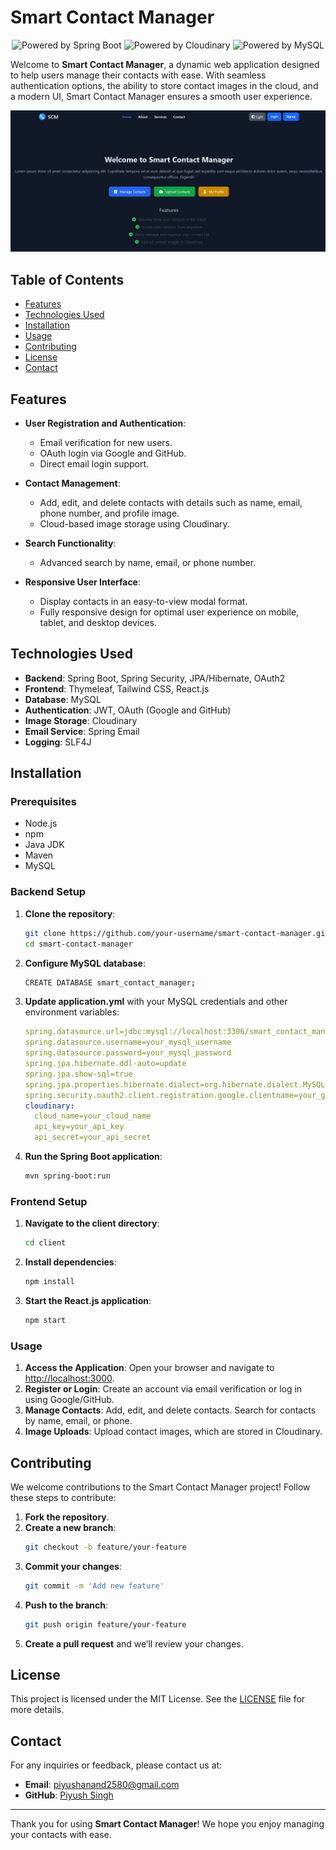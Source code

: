 # Smart Contact Manager

<p align="center">
  <img src="https://img.shields.io/badge/Powered_by-Spring_Boot-blue?style=for-the-badge&logo=spring" alt="Powered by Spring Boot">
  <img src="https://img.shields.io/badge/Powered_by-Cloudinary-green?style=for-the-badge&logo=cloudinary" alt="Powered by Cloudinary">
  <img src="https://img.shields.io/badge/Database-MySQL-blue?style=for-the-badge&logo=mysql" alt="Powered by MySQL">

</p>

Welcome to **Smart Contact Manager**, a dynamic web application designed to help users manage their contacts with ease. With seamless authentication options, the ability to store contact images in the cloud, and a modern UI, Smart Contact Manager ensures a smooth user experience.

<p align="center">
  <img src="demoss/home.png" width="1000" alt="Smart Contact Manager Preview">
</p>

## Table of Contents

- [Features](#features)
- [Technologies Used](#technologies-used)
- [Installation](#installation)
- [Usage](#usage)
- [Contributing](#contributing)
- [License](#license)
- [Contact](#contact)

## Features

- **User Registration and Authentication**:
    - Email verification for new users.
    - OAuth login via Google and GitHub.
    - Direct email login support.

- **Contact Management**:
    - Add, edit, and delete contacts with details such as name, email, phone number, and profile image.
    - Cloud-based image storage using Cloudinary.

- **Search Functionality**:
    - Advanced search by name, email, or phone number.

- **Responsive User Interface**:
    - Display contacts in an easy-to-view modal format.
    - Fully responsive design for optimal user experience on mobile, tablet, and desktop devices.

## Technologies Used

- **Backend**: Spring Boot, Spring Security, JPA/Hibernate, OAuth2
- **Frontend**: Thymeleaf, Tailwind CSS, React.js
- **Database**: MySQL
- **Authentication**: JWT, OAuth (Google and GitHub)
- **Image Storage**: Cloudinary
- **Email Service**: Spring Email
- **Logging**: SLF4J

## Installation

### Prerequisites

- Node.js
- npm
- Java JDK
- Maven
- MySQL

### Backend Setup

1. **Clone the repository**:
    ```bash
    git clone https://github.com/your-username/smart-contact-manager.git
    cd smart-contact-manager
    ```

2. **Configure MySQL database**:
    ```bash
    CREATE DATABASE smart_contact_manager;
    ```

3. **Update application.yml** with your MySQL credentials and other environment variables:
    ```yaml
    spring.datasource.url=jdbc:mysql://localhost:3306/smart_contact_manager
    spring.datasource.username=your_mysql_username
    spring.datasource.password=your_mysql_password
    spring.jpa.hibernate.ddl-auto=update
    spring.jpa.show-sql=true
    spring.jpa.properties.hibernate.dialect=org.hibernate.dialect.MySQL5Dialect
    spring.security.oauth2.client.registration.google.clientname=your_google_client_name
    cloudinary:
      cloud_name=your_cloud_name
      api_key=your_api_key
      api_secret=your_api_secret
    ```

4. **Run the Spring Boot application**:
    ```bash
    mvn spring-boot:run
    ```

### Frontend Setup

1. **Navigate to the client directory**:
    ```bash
    cd client
    ```

2. **Install dependencies**:
    ```bash
    npm install
    ```

3. **Start the React.js application**:
    ```bash
    npm start
    ```

### Usage

1. **Access the Application**: Open your browser and navigate to [http://localhost:3000](http://localhost:3000).
2. **Register or Login**: Create an account via email verification or log in using Google/GitHub.
3. **Manage Contacts**: Add, edit, and delete contacts. Search for contacts by name, email, or phone.
4. **Image Uploads**: Upload contact images, which are stored in Cloudinary.

## Contributing

We welcome contributions to the Smart Contact Manager project! Follow these steps to contribute:

1. **Fork the repository**.
2. **Create a new branch**:
    ```bash
    git checkout -b feature/your-feature
    ```
3. **Commit your changes**:
    ```bash
    git commit -m 'Add new feature'
    ```
4. **Push to the branch**:
    ```bash
    git push origin feature/your-feature
    ```
5. **Create a pull request** and we’ll review your changes.

## License

This project is licensed under the MIT License. See the [LICENSE](LICENSE) file for more details.

## Contact

For any inquiries or feedback, please contact us at:

- **Email**: piyushanand2580@gmail.com
- **GitHub**: [Piyush Singh](https://github.com/anandpiyush1521)

---

Thank you for using **Smart Contact Manager**! We hope you enjoy managing your contacts with ease.

